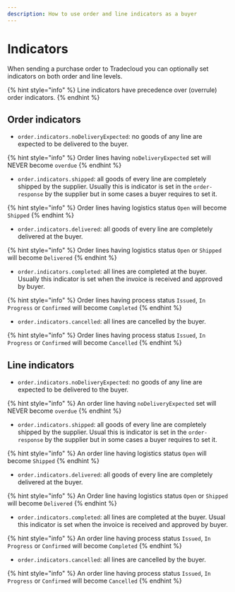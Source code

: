 ```yaml
---
description: How to use order and line indicators as a buyer
---
```


# Indicators

When sending a purchase order to Tradecloud you can optionally set indicators on both order and line levels.

{% hint style="info" %}
Line indicators have precedence over (overrule) order indicators.
{% endhint %}

## Order indicators

- `order.indicators.noDeliveryExpected`: no goods of any line are expected to be delivered to the buyer.

{% hint style="info" %}
Order lines having `noDeliveryExpected` set will NEVER become `overdue`
{% endhint %}

- `order.indicators.shipped`: all goods of every line are completely shipped by the supplier. Usually this is indicator is set in the `order-response` by the supplier but in some cases a buyer requires to set it.

{% hint style="info" %}
Order lines having logistics status `Open` will become `Shipped`
{% endhint %}
  
- `order.indicators.delivered`: all goods of every line are completely delivered at the buyer.

{% hint style="info" %}
Order lines having logistics status `Open` or `Shipped` will become `Delivered`
{% endhint %}

- `order.indicators.completed`: all lines are completed at the buyer. Usually this indicator is set when the invoice is received and approved by buyer.

{% hint style="info" %}
Order lines having process status `Issued`, `In Progress` or `Confirmed` will become `Completed`
{% endhint %}

- `order.indicators.cancelled`: all lines are cancelled by the buyer. 

{% hint style="info" %}
Order lines having process status `Issued`, `In Progress` or `Confirmed` will become `Cancelled`
{% endhint %}

## Line indicators

- `order.indicators.noDeliveryExpected`: no goods of any line are expected to be delivered to the buyer.

{% hint style="info" %}
An order line having `noDeliveryExpected` set will NEVER become `overdue`
{% endhint %}

- `order.indicators.shipped`: all goods of every line are completely shipped by the supplier. Usual this is indicator is set in the `order-response` by the supplier but in some cases a buyer requires to set it.

{% hint style="info" %}
An order line having logistics status `Open` will become `Shipped`
{% endhint %}

- `order.indicators.delivered`: all goods of every line are completely delivered at the buyer.

{% hint style="info" %}
An Order line having logistics status `Open` or `Shipped` will become `Delivered`
{% endhint %}

- `order.indicators.completed`: all lines are completed at the buyer. Usual this indicator is set when the invoice is received and approved by buyer.

{% hint style="info" %}
An order line having process status `Issued`, `In Progress` or `Confirmed` will become `Completed`
{% endhint %}

- `order.indicators.cancelled`: all lines are cancelled by the buyer. 

{% hint style="info" %}
An order line having process status `Issued`, `In Progress` or `Confirmed` will become `Cancelled`
{% endhint %}

